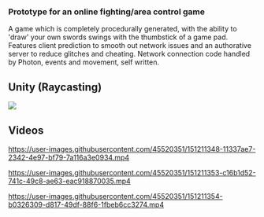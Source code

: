 ### Prototype for an online fighting/area control game

A game which is completely procedurally generated, with the ability to 'draw' your own swords swings with the thumbstick of a game pad. Features client prediction to smooth out network issues and an authorative server to reduce glitches and cheating. Network connection code handled by Photon, events and movement, self written. 

## Unity (Raycasting)
<img src="https://pbs.twimg.com/media/D3_84G8X4AAxvvV?format=jpg&name=small" />

## Videos


https://user-images.githubusercontent.com/45520351/151211348-11337ae7-2342-4e97-bf79-7a116a3e0934.mp4



https://user-images.githubusercontent.com/45520351/151211353-c16b1d52-741c-49c8-ae63-eac918870035.mp4



https://user-images.githubusercontent.com/45520351/151211354-b0326309-d817-49df-88f6-1fbeb6cc3274.mp4

